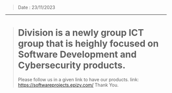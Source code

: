 > Date : 23/11/2023
-------------------------------------------
> # Division is a newly group ICT group that is heighly focused on Software Development and Cybersecurity products.
> Please follow us in a given link to have our products.
> link: https://softwareprojects.epizy.com/
Thank You.
